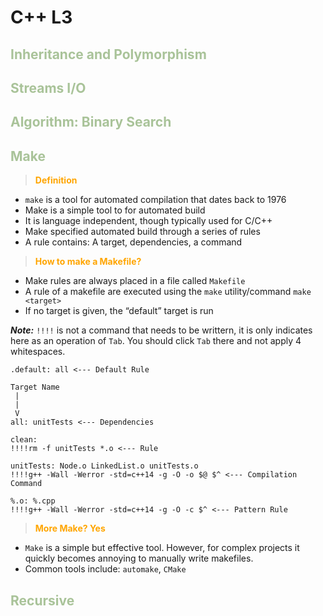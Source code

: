 # C++ L3

## <span style="color: #A9C399;">**Inheritance and Polymorphism**</span>

## <span style="color: #A9C399;">**Streams I/O**</span>

## <span style="color: #A9C399;">**Algorithm: Binary Search**</span>

## <span style="color: #A9C399;">**Make**</span>

> <span style="color: orange;">**Definition**</span>

* `make` is a tool for automated compilation that dates back to 1976
* Make is a simple tool to for automated build
* It is language independent, though typically used for C/C++
* Make specified automated build through a series of rules
* A rule contains: A target, dependencies, a command

> <span style="color: orange;">**How to make a Makefile?**</span>

* Make rules are always placed in a file called `Makefile`
* A rule of a makefile are executed using the `make` utility/command `make <target>`
* If no target is given, the “default” target is run

***Note:*** `!!!!` is not a command that needs to be writtern, it is only indicates here as an operation of `Tab`. You should click `Tab` there and not apply 4 whitespaces.

```
.default: all <--- Default Rule

Target Name
 |
 |
 V
all: unitTests <--- Dependencies

clean:
!!!!rm -f unitTests *.o <--- Rule

unitTests: Node.o LinkedList.o unitTests.o
!!!!g++ -Wall -Werror -std=c++14 -g -O -o $@ $^ <--- Compilation Command

%.o: %.cpp
!!!!g++ -Wall -Werror -std=c++14 -g -O -c $^ <--- Pattern Rule
```

> <span style="color: orange;">**More Make? Yes**</span>

* `Make` is a simple but effective tool. However, for complex projects it quickly becomes annoying to manually write makefiles.
* Common tools include: `automake`, `CMake`

## <span style="color: #A9C399;">**Recursive**</span>